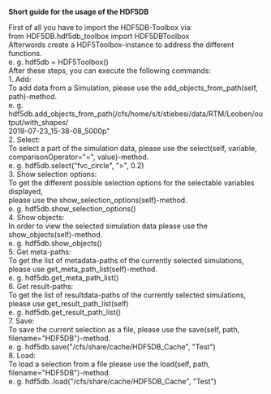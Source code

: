 ****Short guide for the usage of the HDF5DB****    

First of all you have to import the HDF5DB-Toolbox via:  
	from HDF5DB.hdf5db_toolbox import HDF5DBToolbox  
Afterwords create a HDF5Toolbox-instance to address the different functions.  
	e. g. hdf5db = HDF5Toolbox()  
After these steps, you can execute the following commands:  
    1. Add:  
       To add data from a Simulation, please use the add_objects_from_path(self, path)-method.  
       e. g. hdf5db.add_objects_from_path(/cfs/home/s/t/stiebesi/data/RTM/Leoben/output/with_shapes/  
       2019-07-23_15-38-08_5000p"  
    2. Select:  
       To select a part of the simulation data, please use the select(self, variable,  
       comparisonOperator="=", value)-method.  
	   e. g. hdf5db.select("fvc_circle", ">", 0.2)  
    3. Show selection options:  
       To get the different possible selection options for the selectable variables displayed,  
       please use the show_selection_options(self)-method.  
	   e. g. hdf5db.show_selection_options()  
    4. Show objects:  
       In order to view the selected simulation data please use the show_objects(self)-method.  
	   e. g. hdf5db.show_objects()  
    5. Get meta-paths:  
       To get the list of metadata-paths of the currently selected simulations, please use get_meta_path_list(self)-method.  
	   e. g. hdf5db.get_meta_path_list()  
    6. Get result-paths:  
       To get the list of resultdata-paths of the currently selected simulations, please use get_result_path_list(self)  
	   e. g. hdf5db.get_result_path_list()  
    7. Save:  
       To save the current selection as a file, please use the save(self, path, filename="HDF5DB")-method.  
	   e. g. hdf5db.save("/cfs/share/cache/HDF5DB_Cache",  "Test")  
    8. Load:  
       To load a selection from a file please use the load(self, path, filename="HDF5DB")-method.  
	   e. g. hdf5db..load("/cfs/share/cache/HDF5DB_Cache", "Test")
